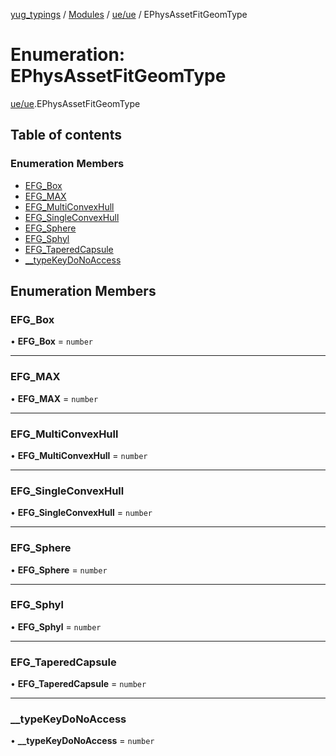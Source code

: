 [yug_typings](../README.md) / [Modules](../modules.md) / [ue/ue](../modules/ue_ue.md) / EPhysAssetFitGeomType

# Enumeration: EPhysAssetFitGeomType

[ue/ue](../modules/ue_ue.md).EPhysAssetFitGeomType

## Table of contents

### Enumeration Members

- [EFG\_Box](ue_ue.EPhysAssetFitGeomType.md#efg_box)
- [EFG\_MAX](ue_ue.EPhysAssetFitGeomType.md#efg_max)
- [EFG\_MultiConvexHull](ue_ue.EPhysAssetFitGeomType.md#efg_multiconvexhull)
- [EFG\_SingleConvexHull](ue_ue.EPhysAssetFitGeomType.md#efg_singleconvexhull)
- [EFG\_Sphere](ue_ue.EPhysAssetFitGeomType.md#efg_sphere)
- [EFG\_Sphyl](ue_ue.EPhysAssetFitGeomType.md#efg_sphyl)
- [EFG\_TaperedCapsule](ue_ue.EPhysAssetFitGeomType.md#efg_taperedcapsule)
- [\_\_typeKeyDoNoAccess](ue_ue.EPhysAssetFitGeomType.md#__typekeydonoaccess)

## Enumeration Members

### EFG\_Box

• **EFG\_Box** = `number`

___

### EFG\_MAX

• **EFG\_MAX** = `number`

___

### EFG\_MultiConvexHull

• **EFG\_MultiConvexHull** = `number`

___

### EFG\_SingleConvexHull

• **EFG\_SingleConvexHull** = `number`

___

### EFG\_Sphere

• **EFG\_Sphere** = `number`

___

### EFG\_Sphyl

• **EFG\_Sphyl** = `number`

___

### EFG\_TaperedCapsule

• **EFG\_TaperedCapsule** = `number`

___

### \_\_typeKeyDoNoAccess

• **\_\_typeKeyDoNoAccess** = `number`
